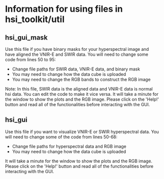 # Information for using files in hsi_toolkit/util
## hsi_gui_mask
Use this file if you have binary masks for your hyperspectral image and have aligned the VNIR-E and SWIR data.
You will need to change some code from lines 50 to 95:
* Change file paths for SWIR data, VNIR-E data, and binary mask
* You may need to change how the data cube is uploaded
* You may need to change the RGB bands to construct the RGB image

Note: In this file, SWIR data is the aligned data and VNIR-E data is normal hsi data. You can edit the code to make it vice versa. 
It will take a minute for the window to show the plots and the RGB image. Please click on the 'Help!' button and read all of the functionalities before interacting with the GUI. 

## hsi_gui
Use this file if you want to visualize VNIR-E or SWIR hyperspectral data. 
You will need to change some of the code from lines 50-68:
* Change file paths for hyperspectral data and RGB image
* You may need to change how the data cube is uploaded

It will take a minute for the window to show the plots and the RGB image. Please click on the 'Help!' button and read all of the functionalities before interacting with the GUI.